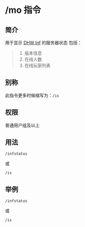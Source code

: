 # /mo 指令

## 简介

用于显示 [DHW Inf](./../../intros/DHW-Inf.md) 的服务器状态
包括：

> 1. 版本信息
> 2. 在线人数
> 3. 在线玩家列表

## 别称

此指令更多时候缩写为：`/is`

## 权限

普通用户组及以上

## 用法

```QQ_message
/infstatus
```

或

```QQ_message
/is
```

## 举例

```QQ_message
/infstatus
```

或

```QQ_message
/is
```
